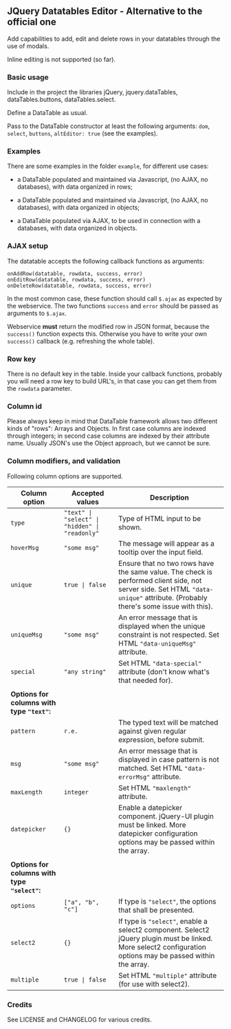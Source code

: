 ## JQuery Datatables Editor - Alternative to the official one

Add capabilities to add, edit and delete rows in your datatables through the use of modals.

Inline editing is not supported (so far).

### Basic usage

Include in the project the libraries jQuery, jquery.dataTables, dataTables.buttons, dataTables.select.

Define a DataTable as usual. 

Pass to the DataTable constructor at least the following arguments: `dom`, `select`, `buttons`, `altEditor: true` (see the examples).


### Examples

There are some examples in the folder `example`, for different use cases:

* a DataTable populated and maintained via Javascript, (no AJAX, no databases), with data organized in rows;

* a DataTable populated and maintained via Javascript, (no AJAX, no databases), with data organized in objects;

* a DataTable populated via AJAX, to be used in connection with a databases, with data organized in objects.


### AJAX setup

The datatable accepts the following callback functions as arguments:

    onAddRow(datatable, rowdata, success, error)
    onEditRow(datatable, rowdata, success, error)
    onDeleteRow(datatable, rowdata, success, error)

In the most common case, these function should call `$.ajax` as expected by the webservice.
The two functions `success` and `error` should be passed as arguments to `$.ajax`.

Webservice **must** return the modified row in JSON format, because the `success()` function expects this.
Otherwise you have to write your own `success()` callback (e.g. refreshing the whole table). 

### Row key

There is no default key in the table.
Inside your callback functions, probably you will need a row key to build URL's, in that case you can get them from the `rowdata` parameter.

### Column id

Please always keep in mind that DataTable framework allows two different kinds of "rows": Arrays and Objects.
In first case columns are indexed through integers; in second case columns are indexed by their attribute name.
Usually JSON's use the Object approach, but we cannot be sure.

### Column modifiers, and validation

Following column options are supported.

| Column option          | Accepted values                         | Description                       |
|------------------------|-----------------------------------------|-----------------------------------|
|    `type`     | `"text" \| "select" \| "hidden" \| "readonly"`   |   Type of HTML input to be shown. |
|    `hoverMsg` | `"some msg"`      |   The message will appear as a tooltip over the input field.     |
|    `unique`   | `true \| false`   |   Ensure that no two rows have the same value. The check is performed client side, not server side. Set HTML `"data-unique"` attribute. (Probably there's some issue with this). |
|   `uniqueMsg` | `"some msg"`      |   An error message that is displayed when the unique constraint is not respected. Set HTML `"data-uniqueMsg"` attribute. |
|    `special` | `"any string"`     |   Set HTML `"data-special"` attribute (don't know what's that needed for). |
| | |
| **Options for columns with type `"text"`:**                |                                   | |
|    `pattern` | `r.e.`             |   The typed text will be matched against given regular expression, before submit. |
|    `msg`     | `"some msg"`       |   An error message that is displayed in case pattern is not matched. Set HTML `"data-errorMsg"` attribute. |
|  `maxLength` | `integer`          |   Set HTML `"maxlength"` attribute. |
| `datepicker` | `{}`               |   Enable a datepicker component. jQuery-UI plugin must be linked. More datepicker configuration options may be passed within the array. |
| | |
| **Options for columns with type `"select"`:**                |                                   | |
|    `options` | `["a", "b", "c"]`  |   If type is `"select"`, the options that shall be presented. |
|    `select2` | `{}`               |   If type is `"select"`, enable a select2 component. Select2 jQuery plugin must be linked. More select2 configuration options may be passed within the array. |
|   `multiple` | `true \| false`   |   Set HTML `"multiple"` attribute (for use with select2). |



### Credits
See LICENSE and CHANGELOG for various credits.

